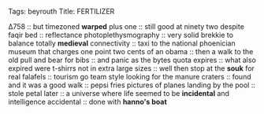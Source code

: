 Tags: beyrouth
Title: FERTILIZER
  
∆758 :: but timezoned **warped** plus one :: still good at ninety two despite faqir bed :: reflectance photoplethysmography :: very solid brekkie to balance totally **medieval** connectivity :: taxi to the national phoenician museum that charges one point two cents of an obama :: then a walk to the old pull and bear for bibs :: and panic as the bytes quota expires :: what also expired were t-shirrs not in extra large sizes :: well then stop at the **souk** for real falafels :: tourism go team style looking for the manure craters :: found and it was a good walk :: pepsi fries pictures of planes landing by the pool :: stole petal later :: a universe where life seemed to be **incidental** and intelligence accidental :: done with **hanno's boat**  
